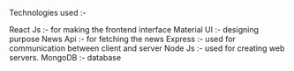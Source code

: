 
Technologies used :-

 React Js :- for making the frontend interface
 Material UI :- designing purpose
 News Api :- for fetching the news
 Express :- used for communication between client and server
 Node Js :- used for creating web servers.
 MongoDB :- database

